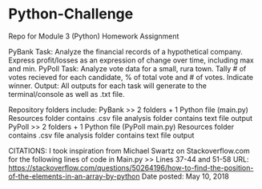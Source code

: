 # Python-Challenge
Repo for Module 3 (Python) Homework Assignment

PyBank Task: Analyze the financial records of a hypothetical company. Express profit/losses as an expression of change over time, including max and min.
PyPoll Task: Analyze vote data for a small, rura town. Tally # of votes recieved for each candidate, % of total vote and # of votes.  Indicate winner.
Output: All outputs for each task will generate to the terminal/console as well as .txt file.

Repository folders include:
PyBank >> 2 folders + 1 Python file (main.py)
  Resources folder contains .csv file
  analysis folder contains text file output
 PyPoll >> 2 folders + 1 Python file (PyPoll main.py)
  Resources folder contains .csv file
  analysis folder contains text file output

CITATIONS:
I took inspiration from Michael Swartz on Stackoverflow.com for the following lines of code in Main.py >> Lines 37-44 and 51-58
URL:  https://stackoverflow.com/questions/50264196/how-to-find-the-position-of-the-elements-in-an-array-by-python
Date posted: May 10, 2018
